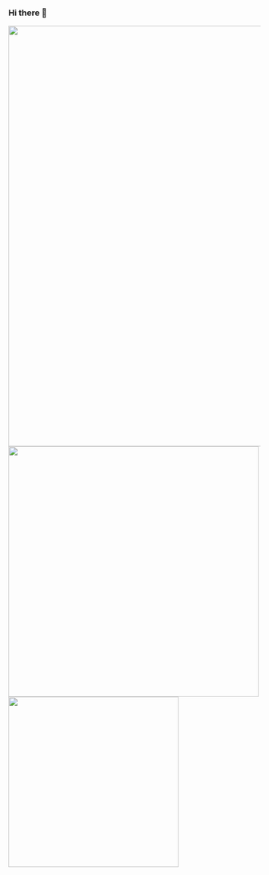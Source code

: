 ### Hi there 👋


  <img src="https://github-readme-stats.vercel.app/api?username=amirsadriofficial&show_icons=true&theme=tokyonight&hide_border=true" width="840">
  <img src="https://github-readme-streak-stats.herokuapp.com?user=amirsadriofficial&theme=tokyonight&hide_border=true" width="500">
  <img src="https://github-readme-stats.vercel.app/api/top-langs/?username=amirsadriofficial&theme=tokyonight&hide_border=true" width="340" >


<!--
**amirsadriofficial/amirsadriofficial** is a ✨ _special_ ✨ repository because its `README.md` (this file) appears on your GitHub profile.

Here are some ideas to get you started:

- 🔭 I’m currently working on ...
- 🌱 I’m currently learning ...
- 👯 I’m looking to collaborate on ...
- 🤔 I’m looking for help with ...
- 💬 Ask me about ...
- 📫 How to reach me: ...
- 😄 Pronouns: ...
- ⚡ Fun fact: ...
-->
